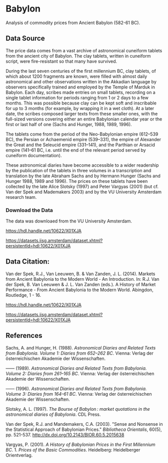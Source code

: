 # Babylon
Analysis of commodity prices from Ancient Babylon (582-61 BC).

## Data Source
The price data comes from a vast archive of astronomical cuneiform tablets from the ancient city of Babylon. The clay tablets, written in cuneiform script, were fire-resistant so that many have survived.

During the last seven centuries of the first millennium BC, clay tablets, of which about 1200 fragments are known, were filled with almost daily astronomical and other observations written in the Akkadian language by observers specifically trained and employed by the Temple of Marduk in Babylon. Each day, scribes made entries on small tablets, recording on a single tablet information for periods ranging from 1 or 2 days to a few months. This was possible because clay can be kept soft and inscribable for up to 3 months (for example, by wrapping it in a wet cloth). At a later date, the scribes composed larger texts from these smaller ones, with the full-sized versions covering either an entire Babylonian calendar year or the first or last half of one (Sachs and Hunger, 1988, 1989, 1996).

The tablets come from the period of the Neo-Babylonian empire (612–539 BC), the Persian or Achaemenid empire (539–331), the empire of Alexander the Great and the Seleucid empire (331–141), and the Parthian or Arsacid empire (141–61 BC, i.e. until the end of the relevant period served by cuneiform documentation). 

These astronomical diaries have become accessible to a wider readership by the publication of the tablets in three volumes in a transcription and translation by the late Abraham Sachs and by Hermann Hunger (Sachs and Hunger 1988, 1989 and 1996). The prices on these tablets have been collected by the late Alice Slotsky (1997) and Peter Vargyas (2001) (but cf. Van der Spek and Mademakers 2003) and by the VU University Amsterdam research team. 

### Download the Data
The data was downloaed from the VU University Amsterdam.

https://hdl.handle.net/10622/X01XJA

https://datasets.iisg.amsterdam/dataset.xhtml?persistentId=hdl:10622/X01XJA


## Data Citation:
Van der Spek, R.J., Van Leeuwen, B. & Van Zanden, J. L. (2014). Markets from Ancient Babylonia to the Modern World - An Introduction. In: R.J. Van der Spek, B. Van Leeuwen & J. L. Van Zanden (eds.). A History of Market Performance - From Ancient Babylonia to the Modern World. Abingdon, Routledge, 1 - 16.

https://hdl.handle.net/10622/X01XJA

https://datasets.iisg.amsterdam/dataset.xhtml?persistentId=hdl:10622/X01XJA

## References
Sachs, A. and Hunger, H. (1988). _Astronomical Diaries and Related Texts from Babylonia. Volume 1: Diaries from 652–262 BC_. Vienna: Verlag der österreichischen Akademie der Wissenschaften.

—— (1989). _Astronomical Diaries and Related Texts from Babylonia. Volume 2: Diaries from 261–165 BC_. Vienna: Verlag der österreichischen Akademie der Wissenschaften.

—— (1996). _Astronomical Diaries and Related Texts from Babylonia. Volume 3: Diaries from 164–61 BC_. Vienna: Verlag der österreichischen Akademie der Wissenschaften.

Slotsky, A. L. (1997). _The Bourse of Babylon : market quotations in the astronomical diaries of Babylonia_. CDL Press.

Van der Spek, R.J. and Mandemakers, C.A. (2003). "Sense and Nonsense in the Statistical Approach of Babylonian Prices." _Bibliotheca Orientalis_, 60(5), pp. 521-537.
http://dx.doi.org/10.2143/BIOR.60.5.2015638

Vargyas, P. (2001). _A History of Babylonian Prices in the First Millennium BC_. 1. _Prices of the Basic Commodities_. Heidelberg: Heidelberger Orientverlag.